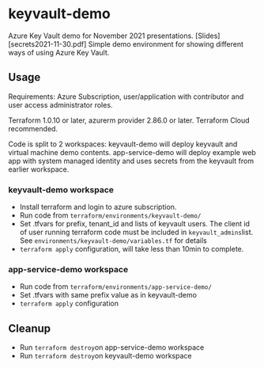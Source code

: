 # keyvault-demo
Azure Key Vault demo for November 2021 presentations.
[Slides][secrets2021-11-30.pdf]
Simple demo environment for showing different ways of using Azure Key Vault.

## Usage

Requirements: Azure Subscription, user/application with contributor and user access administrator roles.

Terraform 1.0.10 or later, azurerm provider 2.86.0 or later. Terraform Cloud recommended.

Code is split to 2 workspaces: keyvault-demo will deploy keyvault and virtual machine demo contents. app-service-demo will deploy example web app with system managed identity and uses secrets from the keyvault from earlier workspace. 

### keyvault-demo workspace
- Install terraform and login to azure subscription.
- Run code from `terraform/environments/keyvault-demo/`
- Set .tfvars for prefix, tenant_id and lists of keyvault users. The client id of user running terraform code must be included in `keyvault_admins`list. See `environments/keyvault-demo/variables.tf` for details
- `terraform apply` configuration, will take less than 10min to complete.

### app-service-demo workspace

- Run code from `terraform/environments/app-service-demo/`
- Set .tfvars with same prefix value as in keyvault-demo
- `terraform apply` configuration

## Cleanup

- Run `terraform destroy`on app-service-demo workspace
- Run `terraform destroy`on keyvault-demo workspace
